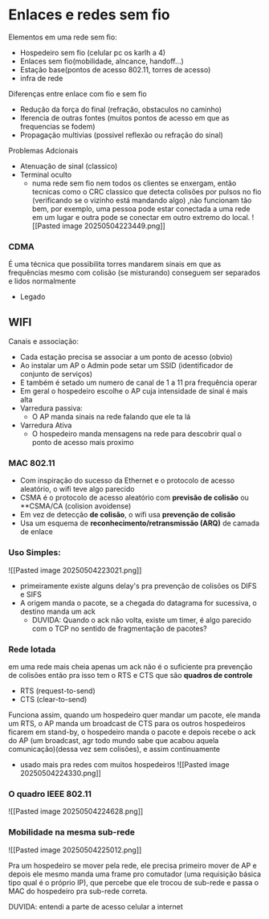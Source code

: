 

# Enlaces e redes sem fio

Elementos em uma rede sem fio:
- Hospedeiro sem fio (celular pc os karlh a 4)
- Enlaces sem fio(mobilidade, alncance, handoff...)
- Estação base(pontos de acesso 802.11, torres de acesso)
- infra de rede


Diferenças entre enlace com fio e sem fio
- Redução da força do final (refração, obstaculos no caminho)
- Iferencia de outras fontes (muitos pontos de acesso em que as frequencias se fodem)
- Propagação multivias (possivel reflexão ou refração do sinal)

Problemas Adcionais
- Atenuação de sinal (classico)
- Terminal oculto 
	- numa rede sem fio nem todos os clientes se enxergam, então tecnicas como o CRC classico que detecta colisões por pulsos no fio (verificando se o vizinho está mandando algo) ,não funcionam tão bem, por exemplo, uma pessoa pode estar conectada a uma rede em um lugar e outra pode se conectar em outro extremo do local.
	![[Pasted image 20250504223449.png]]

### CDMA
É uma técnica que possibilita torres mandarem sinais em que as frequências mesmo com colisão (se misturando) conseguem ser separados e lidos normalmente
- Legado

## WIFI

Canais e associação:
- Cada estação precisa se associar a um ponto de acesso (obvio)
- Ao instalar um AP o Admin pode setar um SSID (identificador de conjunto de serviços)
- E também é setado um numero de canal de 1 a 11 pra frequência operar
- Em geral o hospedeiro escolhe o AP cuja intensidade de sinal é mais alta
- Varredura passiva:
	- O AP manda sinais na rede falando que ele ta lá
- Varredura Ativa
	- O hospedeiro manda mensagens na rede para descobrir qual o ponto de acesso mais proximo

### MAC 802.11

- Com inspiração do sucesso da Ethernet e o protocolo de acesso aleatório, o wifi teve algo parecido
- CSMA é o protocolo de acesso aleatório com **previsão de colisão** ou **CSMA/CA (colision avoidense)
- Em vez de detecção **de colisão**, o wifi usa **prevenção de colisão** 
- Usa um esquema de **reconhecimento/retransmissão (ARQ)** de camada de enlace


### Uso Simples:
![[Pasted image 20250504223021.png]]
- primeiramente existe alguns delay's pra prevenção de colisões os DIFS e SIFS
- A origem manda o pacote, se a chegada do datagrama for sucessiva, o destino manda um ack
	- DUVIDA: Quando o ack não volta, existe um timer, é algo parecido com o TCP no sentido de fragmentação de pacotes?
### Rede lotada

em uma rede mais cheia apenas um ack não é o suficiente pra prevenção de colisões então pra isso tem o RTS e CTS que são **quadros de controle**

- RTS (request-to-send)
- CTS (clear-to-send)

Funciona assim, quando um hospedeiro quer mandar um pacote, ele manda um RTS, o AP manda um broadcast de CTS para os outros hospedeiros ficarem em stand-by, o hospedeiro manda o pacote e depois recebe o ack do AP (um broadcast, agr todo mundo sabe que acabou aquela comunicação)(dessa vez sem colisões), e assim continuamente
- usado mais pra redes com muitos hospedeiros
![[Pasted image 20250504224330.png]]


### O quadro IEEE 802.11

![[Pasted image 20250504224628.png]]

### Mobilidade na mesma sub-rede
![[Pasted image 20250504225012.png]]

Pra um hospedeiro se mover pela rede, ele precisa primeiro mover de AP e depois ele mesmo manda uma frame pro comutador (uma requisição básica tipo qual é o próprio IP), que percebe que ele trocou de sub-rede e passa o MAC do hospedeiro pra sub-rede correta.

DUVIDA: entendi a parte de acesso celular a internet